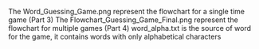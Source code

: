 The Word_Guessing_Game.png represent the flowchart for a single time game (Part 3)
The Flowchart_Guessing_Game_Final.png represent the flowchart for multiple games (Part 4)
word_alpha.txt is the source of word for the game, it contains words with only alphabetical characters
